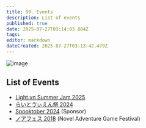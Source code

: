 ```yaml
---
title: 99. Events
description: List of events
published: true
date: 2025-07-27T03:14:03.884Z
tags: 
editor: markdown
dateCreated: 2025-07-27T03:13:42.479Z
---
```


<img alt="image" src="https://github.com/user-attachments/assets/d64e3e6c-34fc-4f3a-8ced-75753e2c621b" />

## List of Events

- [Light.vn Summer Jam 2025](https://itch.io/jam/lightvn-summer-jam)
- [らいとゔぃえん祭 2024](https://matsuri.lvnstory.com/2024)
- [Spooktober 2024](https://itch.io/jam/spooktober-2024) (Sponsor)
- [ノアフェス 2018](https://noahfes.jp/) (Novel Adventure Game Festival)
